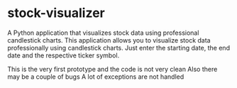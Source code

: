 # stock-visualizer
A Python application that visualizes stock data using professional candlestick charts.
This application allows you to visualize stock data professionally using candlestick charts. Just enter the starting date, the end date and the respective ticker symbol.

This is the very first prototype and the code is not very clean
Also there may be a couple of bugs
A lot of exceptions are not handled
